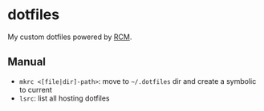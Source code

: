 # dotfiles

My custom dotfiles powered by [RCM](https://github.com/thoughtbot/rcm).

## Manual

- `mkrc <[file|dir]-path>`: move to `~/.dotfiles` dir and create a symbolic to current
- `lsrc`: list all hosting dotfiles
